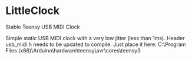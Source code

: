 # LittleClock
Stable Teensy USB MIDI Clock

Simple static USB MIDI clock with a very low jitter (less than 1ms).
Header usb_midi.h needs to be updated to compile. Just place it here: C:\Program Files (x86)\Arduino\hardware\teensy\avr\cores\teensy3
